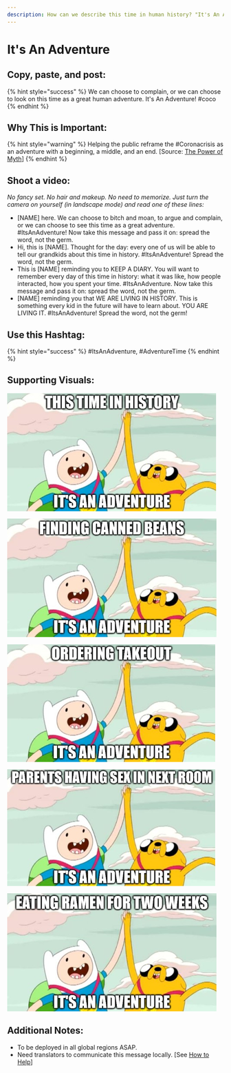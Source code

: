 ```yaml
---
description: How can we describe this time in human history? "It's An Adventure."
---
```


# It's An Adventure

## Copy, paste, and post:

{% hint style="success" %}
We can choose to complain, or we can choose to look on this time as a great human adventure. It's An Adventure! \#coco
{% endhint %}

## Why This is Important:

{% hint style="warning" %}
Helping the public reframe the \#Coronacrisis as an adventure with a beginning, a middle, and an end. \[Source: [The Power of Myth](https://www.amazon.com/dp/B004QZACH6)\]
{% endhint %}

## Shoot a video:

_No fancy set. No hair and makeup. No need to memorize. Just turn the camera on yourself \(in landscape mode\) and read one of these lines:_

* \[NAME\] here. We can choose to bitch and moan, to argue and complain, or we can choose to see this time as a great adventure. \#ItsAnAdventure! Now take this message and pass it on: spread the word, not the germ. 
* Hi, this is \[NAME\]. Thought for the day: every one of us will be able to tell our grandkids about this time in history. \#ItsAnAdventure! Spread the word, not the germ. 
* This is \[NAME\] reminding you to KEEP A DIARY. You will want to remember every day of this time in history: what it was like, how people interacted, how you spent your time. \#ItsAnAdventure. Now take this message and pass it on: spread the word, not the germ. 
* \[NAME\] reminding you that WE ARE LIVING IN HISTORY. This is something every kid in the future will have to learn about. YOU ARE LIVING IT. \#ItsAnAdventure! Spread the word, not the germ!

## Use this Hashtag:

{% hint style="success" %}
\#ItsAnAdventure, \#AdventureTime
{% endhint %}

## Supporting Visuals:

![](../.gitbook/assets/its-an-adventure-history.jpg)

![](../.gitbook/assets/its-an-adventure-beans.jpg)

![](../.gitbook/assets/its-an-adventure-takeout.jpg)

![](../.gitbook/assets/its-an-adventure-sex.jpg)

![](../.gitbook/assets/its-an-adventure-ramen.jpg)

## Additional Notes:

* To be deployed in all global regions ASAP.
* Need translators to communicate this message locally. \[See [How to Help](../how-to-help.md)\]

